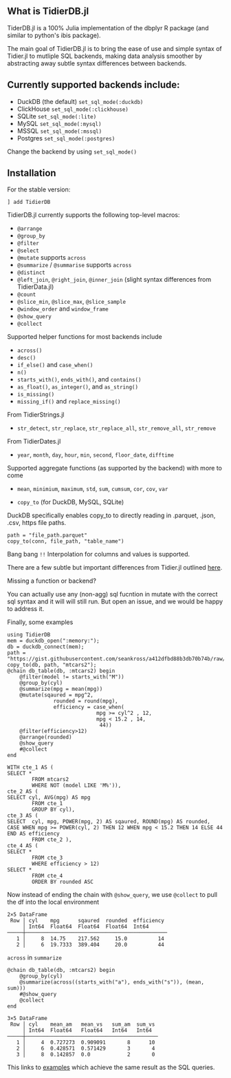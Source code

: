 ## What is TidierDB.jl

TiderDB.jl is a 100% Julia implementation of the dbplyr R package (and similar to python's ibis package).

The main goal of TidierDB.jl is to bring the ease of use and simple syntax of Tidier.jl to mutliple SQL backends,
making data analysis smoother by abstracting away subtle syntax differences between backends.

## Currently supported backends include:
- DuckDB (the default) `set_sql_mode(:duckdb)`
- ClickHouse `set_sql_mode(:clickhouse)`
- SQLite `set_sql_mode(:lite)`
- MySQL `set_sql_mode(:mysql)`
- MSSQL `set_sql_mode(:mssql)`
- Postgres `set_sql_mode(:postgres)`

Change the backend by using `set_sql_mode()`

## Installation

For the stable version:

```
] add TidierDB
```

TidierDB.jl currently supports the following top-level macros:

- `@arrange`
- `@group_by` 
- `@filter`
- `@select`
- `@mutate` supports `across` 
- `@summarize` / `@summarise` supports `across` 
- `@distinct`
- `@left_join`, `@right_join`, `@inner_join` (slight syntax differences from TidierData.jl)
- `@count`
- `@slice_min`, `@slice_max`, `@slice_sample`
- `@window_order` and `window_frame`
- `@show_query`
- `@collect`

Supported helper functions for most backends include
- `across()`
- `desc()`
- `if_else()` and `case_when()`
- `n()` 
- `starts_with()`, `ends_with()`, and `contains()`
- `as_float()`, `as_integer()`, and `as_string()`
- `is_missing()`
- `missing_if()` and `replace_missing()`

From TidierStrings.jl
- `str_detect`, `str_replace`, `str_replace_all`, `str_remove_all`, `str_remove`

From TidierDates.jl
-  `year`, `month`, `day`, `hour`, `min`, `second`, `floor_date`, `difftime`

Supported aggregate functions (as supported by the backend) with more to come
- `mean`, `minimium`, `maximum`, `std`, `sum`, `cumsum`, `cor`, `cov`, `var`

- `copy_to` (for DuckDB, MySQL, SQLite)

DuckDB specifically enables copy_to to directly reading in .parquet, .json, .csv, https file paths.
```
path = "file_path.parquet"
copy_to(conn, file_path, "table_name")
```

Bang bang `!!` Interpolation for columns and values is supported.

There are a few subtle but important differences from Tidier.jl outlined [here](https://github.com/drizk1/TidierDB.jl/blob/main/docs/examples/UserGuide/key_differences.jl).

Missing a function or backend?

You can actually use any (non-agg) sql fucntion in mutate with the correct sql syntax and it will will still run.
But open an issue, and we would be happy to address it.

Finally, some examples
```
using TidierDB
mem = duckdb_open(":memory:");
db = duckdb_connect(mem);
path = "https://gist.githubusercontent.com/seankross/a412dfbd88b3db70b74b/raw/5f23f993cd87c283ce766e7ac6b329ee7cc2e1d1/mtcars.csv"
copy_to(db, path, "mtcars2");
@chain db_table(db, :mtcars2) begin
    @filter(model != starts_with("M"))
    @group_by(cyl)
    @summarize(mpg = mean(mpg))
    @mutate(sqaured = mpg^2, 
               rounded = round(mpg), 
               efficiency = case_when(
                             mpg >= cyl^2 , 12,
                             mpg < 15.2 , 14,
                              44))            
    @filter(efficiency>12)                       
    @arrange(rounded)
    @show_query
    #@collect
end
```
```
WITH cte_1 AS (
SELECT *
        FROM mtcars2
        WHERE NOT (model LIKE 'M%')),
cte_2 AS (
SELECT cyl, AVG(mpg) AS mpg
        FROM cte_1
        GROUP BY cyl),
cte_3 AS (
SELECT  cyl, mpg, POWER(mpg, 2) AS sqaured, ROUND(mpg) AS rounded, CASE WHEN mpg >= POWER(cyl, 2) THEN 12 WHEN mpg < 15.2 THEN 14 ELSE 44 END AS efficiency
        FROM cte_2 ),
cte_4 AS (
SELECT *
        FROM cte_3
        WHERE efficiency > 12)  
SELECT *
        FROM cte_4  
        ORDER BY rounded ASC
```
Now instead of ending the chain with `@show_query`, we use `@collect` to pull the df into the local environment
```
2×5 DataFrame
 Row │ cyl    mpg      sqaured  rounded  efficiency 
     │ Int64  Float64  Float64  Float64  Int64      
─────┼──────────────────────────────────────────────
   1 │     8  14.75    217.562     15.0          14
   2 │     6  19.7333  389.404     20.0          44
```
`across` in `summarize`
```
@chain db_table(db, :mtcars2) begin
    @group_by(cyl)
    @summarize(across((starts_with("a"), ends_with("s")), (mean, sum)))
    #@show_query
    @collect
end
```
```
3×5 DataFrame
 Row │ cyl    mean_am   mean_vs   sum_am  sum_vs 
     │ Int64  Float64   Float64   Int64   Int64  
─────┼───────────────────────────────────────────
   1 │     4  0.727273  0.909091       8      10
   2 │     6  0.428571  0.571429       3       4
   3 │     8  0.142857  0.0            2       0
```


This links to [examples](https://github.com/drizk1/TidierDB.jl/blob/main/testing_files/olympics_examples_fromweb.jl) which achieve the same result as the SQL queries.